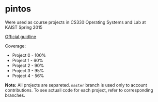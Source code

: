# pintos

Were used as course projects in CS330 Operating Systems and Lab at KAIST Spring 2015

[Official guidline](http://web.stanford.edu/class/cs140/projects/pintos/pintos.html)

Coverage:
 * Project 0 - 100%
 * Project 1 - 60%
 * Project 2 - 90%
 * Project 3 - 95%
 * Project 4 - 56%

**Note:**
All projects are separeted. `master` branch is used only to account contributions.
To see actuall code for each project, refer to corresponding branches.
